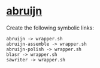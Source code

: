 # [abruijn](https://hpc.nih.gov/apps/abruijn.html)

Create the following symbolic links:
```
abruijn -> wrapper.sh
abruijn-assemble -> wrapper.sh
abruijn-polish -> wrapper.sh
blasr -> wrapper.sh
sawriter -> wrapper.sh
```
